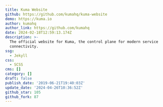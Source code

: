```yaml
---
title: Kuma Website
github: https://github.com/kumahq/kuma-website
demo: https://kuma.io
author: kumahq
author_link: https://github.com/kumahq
date: 2024-02-18T12:59:13.174Z
description: >-
  The official website for Kuma, the control plane for modern service
  connectivity.
ssg:
  - Jekyll
css:
  - SCSS
cms: []
category: []
draft: false
publish_date: '2019-06-21T19:40:03Z'
update_date: '2024-04-26T10:36:52Z'
github_star: 105
github_fork: 87
---
```

